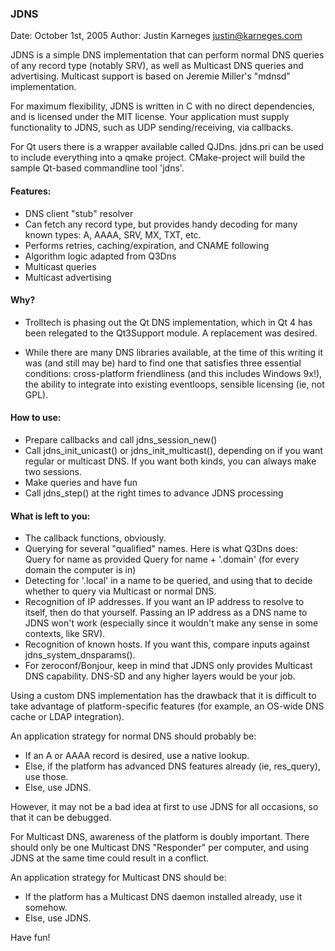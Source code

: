### JDNS

Date: October 1st, 2005
Author: Justin Karneges <justin@karneges.com>

JDNS is a simple DNS implementation that can perform normal DNS queries
of any record type (notably SRV), as well as Multicast DNS queries and
advertising.  Multicast support is based on Jeremie Miller's "mdnsd"
implementation.

For maximum flexibility, JDNS is written in C with no direct dependencies,
and is licensed under the MIT license.  Your application must supply
functionality to JDNS, such as UDP sending/receiving, via callbacks.

For Qt users there is a wrapper available called QJDns.  jdns.pri can
be used to include everything into a qmake project. CMake-project will build
the sample Qt-based commandline tool 'jdns'.

#### Features:
* DNS client "stub" resolver
* Can fetch any record type, but provides handy decoding for many
    known types: A, AAAA, SRV, MX, TXT, etc.
* Performs retries, caching/expiration, and CNAME following
* Algorithm logic adapted from Q3Dns
* Multicast queries
* Multicast advertising

#### Why?
* Trolltech is phasing out the Qt DNS implementation, which in Qt 4 has
  been relegated to the Qt3Support module.  A replacement was desired.

* While there are many DNS libraries available, at the time of this
  writing it was (and still may be) hard to find one that satisfies
  three essential conditions: cross-platform friendliness (and this
  includes Windows 9x!), the ability to integrate into existing
  eventloops, sensible licensing (ie, not GPL).

#### How to use:
* Prepare callbacks and call jdns_session_new()
* Call jdns_init_unicast() or jdns_init_multicast(), depending on
  if you want regular or multicast DNS.  If you want both kinds, you
  can always make two sessions.
* Make queries and have fun
* Call jdns_step() at the right times to advance JDNS processing

#### What is left to you:
* The callback functions, obviously.
* Querying for several "qualified" names.  Here is what Q3Dns does:
    Query for name as provided
    Query for name + '.domain' (for every domain the computer is in)
* Detecting for '.local' in a name to be queried, and using that
  to decide whether to query via Multicast or normal DNS.
* Recognition of IP addresses.  If you want an IP address to resolve
  to itself, then do that yourself.  Passing an IP address as a DNS
  name to JDNS won't work (especially since it wouldn't make any
  sense in some contexts, like SRV).
* Recognition of known hosts.  If you want this, compare inputs against
  jdns_system_dnsparams().
* For zeroconf/Bonjour, keep in mind that JDNS only provides Multicast
  DNS capability.  DNS-SD and any higher layers would be your job.

Using a custom DNS implementation has the drawback that it is difficult
to take advantage of platform-specific features (for example, an OS-wide
DNS cache or LDAP integration).

An application strategy for normal DNS should probably be:
* If an A or AAAA record is desired, use a native lookup.
* Else, if the platform has advanced DNS features already (ie,
  res_query), use those.
* Else, use JDNS.

However, it may not be a bad idea at first to use JDNS for all occasions,
so that it can be debugged.

For Multicast DNS, awareness of the platform is doubly important.  There
should only be one Multicast DNS "Responder" per computer, and using JDNS
at the same time could result in a conflict.

An application strategy for Multicast DNS should be:
* If the platform has a Multicast DNS daemon installed already, use
  it somehow.
* Else, use JDNS.

Have fun!

